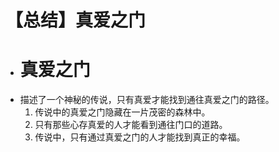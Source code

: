 # 【总结】真爱之门

-   # 真爱之门
-   描述了一个神秘的传说，只有真爱才能找到通往真爱之门的路径。
    1.  传说中的真爱之门隐藏在一片茂密的森林中。
    2.  只有那些心存真爱的人才能看到通往门口的道路。
    3.  传说中，只有通过真爱之门的人才能找到真正的幸福。
